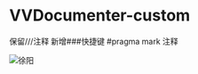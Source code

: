 # VVDocumenter-custom
保留///注释
新增###快捷键 #pragma mark 注释


![徐阳](http://d.pcs.baidu.com/thumbnail/cae0c5206504f38b14d1aa221152a7d0?fid=1395340140-250528-367294789692648&time=1451530800&rt=pr&sign=FDTAER-DCb740ccc5511e5e8fedcff06b081203-%2bEwaYDEG5kTXb4jT%2bskynjylFKw%3d&expires=8h&chkbd=0&chkv=0&dp-logid=8453288099522405366&dp-callid=0&size=c1920_u1080&quality=90)
